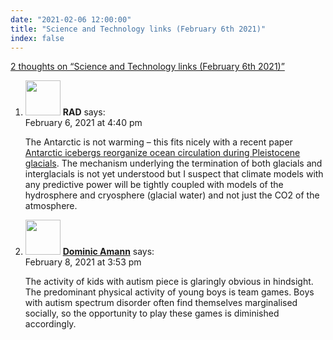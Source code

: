 ```yaml
---
date: "2021-02-06 12:00:00"
title: "Science and Technology links (February 6th 2021)"
index: false
---
```


[2 thoughts on &ldquo;Science and Technology links (February 6th 2021)&rdquo;](/lemire/blog/2021/02-06-science-and-technology-links-february-6th-2021)

<ol class="comment-list">
<li id="comment-573055" class="comment even thread-even depth-1">
<div class="comment-author vcard">
<img alt src="https://secure.gravatar.com/avatar/733e76b06db1b99819e6d0c05f784e02?s=56&#038;d=mm&#038;r=g" srcset="https://secure.gravatar.com/avatar/733e76b06db1b99819e6d0c05f784e02?s=112&#038;d=mm&#038;r=g 2x" class="avatar avatar-56 photo" height="56" width="56" decoding="async" /> <b class="fn">RAD</b> <span class="says">says:</span> </div>
<div class="comment-metadata"><time datetime="2021-02-06T16:40:50+00:00">February 6, 2021 at 4:40 pm</time></a> </div>
<div class="comment-content">
<p>The Antarctic is not warming &#8211; this fits nicely with a recent paper <a href="https://www.nature.com/articles/s41586-020-03094-7" rel="nofollow ugc">Antarctic icebergs reorganize ocean circulation during Pleistocene glacials</a>. The mechanism underlying the termination of both glacials and interglacials is not yet understood but I suspect that climate models with any predictive power will be tightly coupled with models of the hydrosphere and cryosphere (glacial water) and not just the CO2 of the atmosphere.</p>
</div>
</li>
<li id="comment-573583" class="comment odd alt thread-odd thread-alt depth-1">
<div class="comment-author vcard">
<img alt src="https://secure.gravatar.com/avatar/1b5f40ec7c1e07935001188ea498d188?s=56&#038;d=mm&#038;r=g" srcset="https://secure.gravatar.com/avatar/1b5f40ec7c1e07935001188ea498d188?s=112&#038;d=mm&#038;r=g 2x" class="avatar avatar-56 photo" height="56" width="56" decoding="async" /> <b class="fn"><a href="https://blog.lbs.ca" class="url" rel="ugc external nofollow">Dominic Amann</a></b> <span class="says">says:</span> </div>
<div class="comment-metadata"><time datetime="2021-02-08T15:53:49+00:00">February 8, 2021 at 3:53 pm</time></a> </div>
<div class="comment-content">
<p>The activity of kids with autism piece is glaringly obvious in hindsight. The predominant physical activity of young boys is team games. Boys with autism spectrum disorder often find themselves marginalised socially, so the opportunity to play these games is diminished accordingly.</p>
</div>
</li>
</ol>
